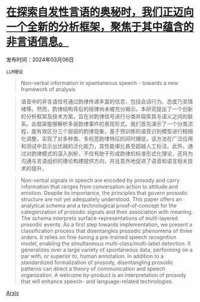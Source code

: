 # [在探索自发性言语的奥秘时，我们正迈向一个全新的分析框架，聚焦于其中蕴含的非言语信息。](https://arxiv.org/abs/2403.03522)

发布时间：2024年03月06日

`LLM理论`

> Non-verbal information in spontaneous speech - towards a new framework of analysis

> 语音中的非言语信号通过韵律传递丰富的信息，包括会话行为、态度乃至情绪等。然而，韵律结构背后的规律尚未被充分揭示。本研究提出了一个创新的分析框架及技术方案，旨在对韵律信号进行分类并探索其与语义之间的联系。此框架能够解析多层韵律事件的表现形式。我们首先演示了一个分类流程，能有效区分三个层级的韵律现象，基于预训练的语音识别模型进行精细化调整，实现了对多种类、多标签韵律特征的同时捕捉。该方法在广泛应用和测试中显示出优越的泛化能力，其性能堪比甚至超越人工标注。此外，通过对韵律模式的深入剖析，不仅有助于形成韵律的标准形式化理论，还将为沟通与言语组织的理论构建提供方向，并且意外地促进了语音和语言相关技术的提升。

> Non-verbal signals in speech are encoded by prosody and carry information that ranges from conversation action to attitude and emotion. Despite its importance, the principles that govern prosodic structure are not yet adequately understood. This paper offers an analytical schema and a technological proof-of-concept for the categorization of prosodic signals and their association with meaning. The schema interprets surface-representations of multi-layered prosodic events. As a first step towards implementation, we present a classification process that disentangles prosodic phenomena of three orders. It relies on fine-tuning a pre-trained speech recognition model, enabling the simultaneous multi-class/multi-label detection. It generalizes over a large variety of spontaneous data, performing on a par with, or superior to, human annotation. In addition to a standardized formalization of prosody, disentangling prosodic patterns can direct a theory of communication and speech organization. A welcome by-product is an interpretation of prosody that will enhance speech- and language-related technologies.

[Arxiv](https://arxiv.org/abs/2403.03522)